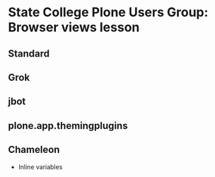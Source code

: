 # State College Plone Users Group: Browser views lesson

## Standard

## Grok

## jbot

## plone.app.themingplugins


## Chameleon
* Inline variables